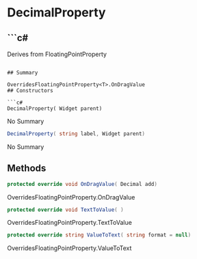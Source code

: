 # DecimalProperty

## ```c#
Derives from FloatingPointProperty<Decimal>
```

## Summary

OverridesFloatingPointProperty<T>.OnDragValue
## Constructors

```c#
DecimalProperty( Widget parent) 
```
No Summary
```c#
DecimalProperty( string label, Widget parent) 
```
No Summary
## Methods

```c#
protected override void OnDragValue( Decimal add) 
```
OverridesFloatingPointProperty<T>.OnDragValue
```c#
protected override void TextToValue( ) 
```
OverridesFloatingPointProperty<T>.TextToValue
```c#
protected override string ValueToText( string format = null) 
```
OverridesFloatingPointProperty<T>.ValueToText
